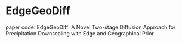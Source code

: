 # EdgeGeoDiff
paper code: EdgeGeoDiff: A Novel Two-stage Diffusion Approach for Precipitation Downscaling with Edge and Geographical Prior
